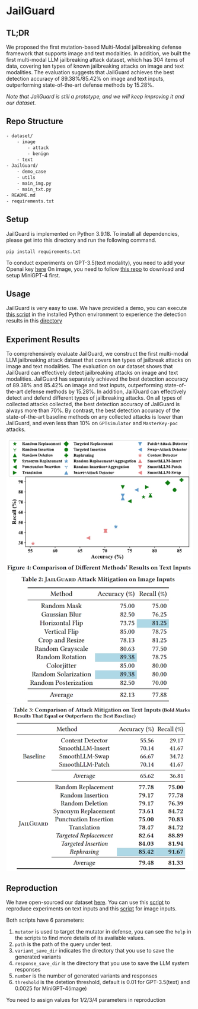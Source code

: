 # JailGuard
## TL;DR

We proposed the first mutation-based Multi-Modal jailbreaking defense framework that supports image and text modalities.
In addition, we built the first multi-modal LLM jailbreaking attack dataset, which has 304 items of data, covering ten types of known jailbreaking attacks on image and text modalities.
The evaluation suggests that JailGuard achieves the best detection accuracy of 89.38%/85.42% on image and text inputs, outperforming state-of-the-art defense methods by 15.28%.

*Note that JailGuard is still a prototype, and we will keep improving it and our dataset.*




## Repo Structure

```
- dataset/
    - image
        - attack
        - benign
    - text                    
- JailGuard/   
    - demo_case
    - utils
    - main_img.py
    - main_txt.py
- README.md
- requirements.txt    
```

## Setup

JailGuard is implemented on Python 3.9.18.
To install all dependencies, please get into this directory and run the following command.
```
pip install requirements.txt
```

To conduct experiments on GPT-3.5(text modality), you need to add your Openai key [here](./JailGuard/utils/config.cfg)
On image, you need to follow [this repo](https://github.com/Unispac/Visual-Adversarial-Examples-Jailbreak-Large-Language-Models) to download and setup MiniGPT-4 first.

## Usage

JailGuard is very easy to use.
We have provided a demo, you can execute [this script](./JailGuard/main_txt.py) in the installed Python environment to experience the detection results in this [directory](./JailGuard/demo_case)


## Experiment Results

To comprehensively evaluate JailGuard, we construct the first multi-modal LLM jailbreaking attack dataset that covers ten types of jailbreak attacks on image and text modalities.
The evaluation on our dataset shows that JailGuard can effectively detect jailbreaking attacks on image and text modalities.
JailGuard has separately achieved the best detection accuracy of 89.38% and 85.42% on image and text inputs, outperforming state-of-the-art defense methods by 15.28%.
In addition, JailGuard can effectively detect and defend different types of jailbreaking attacks.
On all types of collected attacks collected, the best detection accuracy of JailGuard is always more than 70%.
By contrast, the best detection accuracy of the state-of-the-art baseline methods on any collected attacks is lower than JailGuard, and even less than 10% on `GPTsimulator` and `MasterKey-poc` attacks.

![figure](./misc/repo_fig1.png)
![figure](./misc/repo_fig3.png)
![figure](./misc/repo_fig2.png)

## Reproduction

We have open-sourced our dataset [here](./JailGuard/dataset).
You can use this [script](./JailGuard/main_txt.py) to reproduce experiments on text inputs and this [script](./JailGuard/main_img.py) for image inputs.

Both scripts have 6 parameters:
1. `mutator` is used to target the mutator in defense, you can see the `help` in the scripts to find more details of its available values.
2. `path` is the path of the query under test.
3. `variant_save_dir` indicates the directory that you use to save the generated variants
4. `response_save_dir` is the directory that you use to save the LLM system responses
5. `number` is the number of generated variants and responses
6. `threshold` is the detetion threshold, default is 0.01 for GPT-3.5(text) and 0.0025 for MiniGPT-4(image)

You need to assign values for 1/2/3/4 parameters in reproduction